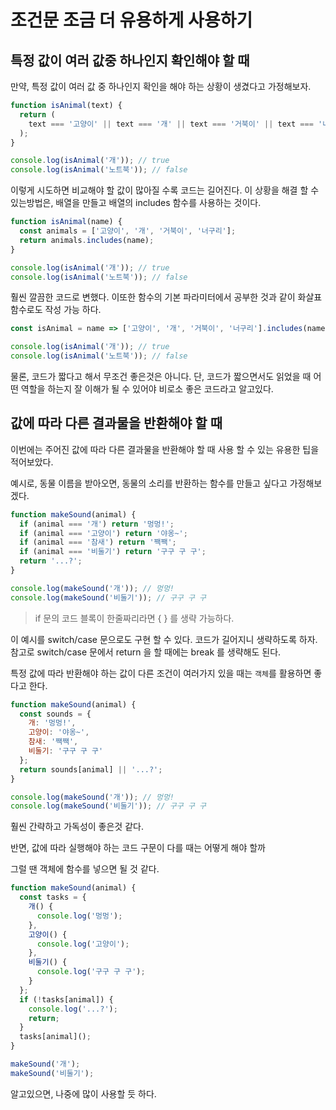 # 조건문 조금 더 유용하게 사용하기

## 특정 값이 여러 값중 하나인지 확인해야 할 때

만약, 특정 값이 여러 값 중 하나인지 확인을 해야 하는 상황이 생겼다고 가정해보자.

```javascript
function isAnimal(text) {
  return (
    text === '고양이' || text === '개' || text === '거북이' || text === '너구리'
  );
}

console.log(isAnimal('개')); // true
console.log(isAnimal('노트북')); // false
```

이렇게 시도하면 비교해야 할 값이 많아질 수록 코드는 길어진다.
이 상황을 해결 할 수 있는방법은, 배열을 만들고 배열의 includes 함수를 사용하는 것이다.

```javascript
function isAnimal(name) {
  const animals = ['고양이', '개', '거북이', '너구리'];
  return animals.includes(name);
}

console.log(isAnimal('개')); // true
console.log(isAnimal('노트북')); // false
```

훨씬 깔끔한 코드로 변했다. 이또한 함수의 기본 파라미터에서 공부한 것과 같이 화살표 함수로도 작성 가능 하다.
```javascript
const isAnimal = name => ['고양이', '개', '거북이', '너구리'].includes(name);

console.log(isAnimal('개')); // true
console.log(isAnimal('노트북')); // false
```

물론, 코드가 짧다고 해서 무조건 좋은것은 아니다. 단, 코드가 짧으면서도 읽었을 때 어떤 역할을 하는지 잘 이해가 될 수 있어야 비로소 좋은 코드라고 알고있다.

## 값에 따라 다른 결과물을 반환해야 할 때

이번에는 주어진 값에 따라 다른 결과물을 반환해야 할 때 사용 할 수 있는 유용한 팁을 적어보았다.

예시로, 동물 이름을 받아오면, 동물의 소리를 반환하는 함수를 만들고 싶다고 가정해보겠다.
```javascript
function makeSound(animal) {
  if (animal === '개') return '멍멍!';
  if (animal === '고양이') return '야옹~';
  if (animal === '참새') return '짹짹';
  if (animal === '비둘기') return '구구 구 구';
  return '...?';
}

console.log(makeSound('개')); // 멍멍!
console.log(makeSound('비둘기')); // 구구 구 구
```
>if 문의 코드 블록이 한줄짜리라면 { } 를 생략 가능하다.

이 예시를 switch/case 문으로도 구현 할 수 있다. 코드가 길어지니 생략하도록 하자.
참고로 switch/case 문에서 return 을 할 때에는 break 를 생략해도 된다.

특정 값에 따라 반환해야 하는 값이 다른 조건이 여러가지 있을 때는 `객체`를 활용하면 좋다고 한다.

```javascript
function makeSound(animal) {
  const sounds = {
    개: '멍멍!',
    고양이: '야옹~',
    참새: '짹짹',
    비둘기: '구구 구 구'
  };
  return sounds[animal] || '...?';
}

console.log(makeSound('개')); // 멍멍!
console.log(makeSound('비둘기')); // 구구 구 구
```
훨씬 간략하고 가독성이 좋은것 같다.

반면, 값에 따라 실행해야 하는 코드 구문이 다를 때는 어떻게 해야 할까

그럴 땐 객체에 함수를 넣으면 될 것 같다.

```javascript
function makeSound(animal) {
  const tasks = {
    개() {
      console.log('멍멍');
    },
    고양이() {
      console.log('고양이');
    },
    비둘기() {
      console.log('구구 구 구');
    }
  };
  if (!tasks[animal]) {
    console.log('...?');
    return;
  }
  tasks[animal]();
}

makeSound('개');
makeSound('비둘기');
```

알고있으면, 나중에 많이 사용할 듯 하다.